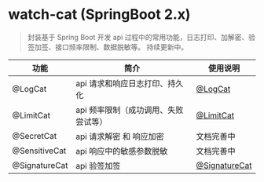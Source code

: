 # watch-cat (SpringBoot 2.x)
  > 封装基于 Spring Boot 开发 api 过程中的常用功能，日志打印、加解密、验签加签、接口频率限制、数据脱敏等。
  > 持续更新中。

| 功能            | 简介                   | 使用说明                        |
|-|----------------------|-----------------------------|
| @LogCat       | api 请求和响应日志打印、持久化    | [@LogCat](docs/LOG-CAT.md)     |
| @LimitCat     | api 频率限制（成功调用、失败尝试等） | [@LimitCat](docs/LIMIT-CAT.md) |
| @SecretCat    | api 请求解密 和 响应加密      | 文档完善中                       |
| @SensitiveCat | api 响应中的敏感参数脱敏       | 文档完善中                           |
| @SignatureCat      | api 验签加签             | [@SignatureCat](docs/SIGN-CAT.md)   |